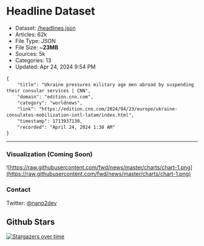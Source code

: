 # Headline Dataset

- Dataset: [/headlines.json](https://raw.githubusercontent.com/fwd/news/master/headlines.json) 
- Articles: 62k
- File Type: JSON
- File Size: ~**23MB**
- Sources: 5k
- Categories: 13
- Updated: Apr 24, 2024 9:54 PM

```
{
    "title": "Ukraine pressures military age men abroad by suspending their consular services | CNN",
    "domain": "edition.cnn.com",
    "category": "worldnews",
    "link": "https://edition.cnn.com/2024/04/23/europe/ukraine-consulates-mobilization-intl-latam/index.html",
    "timestamp": 1713937130,
    "recorded": "April 24, 2024 1:38 AM"
}
```

---

### Visualization (Coming Soon)

![https://raw.githubusercontent.com/fwd/news/master/charts/chart-1.png](https://raw.githubusercontent.com/fwd/news/master/charts/chart-1.png)

### Contact 

Twitter: [@nano2dev](https://twitter.com/nano2dev)

## Github Stars

[![Stargazers over time](https://starchart.cc/fwd/news.svg)](https://starchart.cc/fwd/news)
